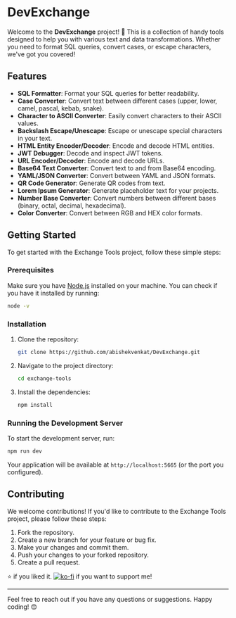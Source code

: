 # DevExchange

Welcome to the **DevExchange** project! 🎉 This is a collection of handy tools designed to help you with various text and data transformations. Whether you need to format SQL queries, convert cases, or escape characters, we've got you covered!

## Features

- **SQL Formatter**: Format your SQL queries for better readability.
- **Case Converter**: Convert text between different cases (upper, lower, camel, pascal, kebab, snake).
- **Character to ASCII Converter**: Easily convert characters to their ASCII values.
- **Backslash Escape/Unescape**: Escape or unescape special characters in your text.
- **HTML Entity Encoder/Decoder**: Encode and decode HTML entities.
- **JWT Debugger**: Decode and inspect JWT tokens.
- **URL Encoder/Decoder**: Encode and decode URLs.
- **Base64 Text Converter**: Convert text to and from Base64 encoding.
- **YAML/JSON Converter**: Convert between YAML and JSON formats.
- **QR Code Generator**: Generate QR codes from text.
- **Lorem Ipsum Generator**: Generate placeholder text for your projects.
- **Number Base Converter**: Convert numbers between different bases (binary, octal, decimal, hexadecimal).
- **Color Converter**: Convert between RGB and HEX color formats.

## Getting Started

To get started with the Exchange Tools project, follow these simple steps:

### Prerequisites

Make sure you have [Node.js](https://nodejs.org/) installed on your machine. You can check if you have it installed by running:

```bash
node -v
```

### Installation

1. Clone the repository:

   ```bash
   git clone https://github.com/abishekvenkat/DevExchange.git
   ```

2. Navigate to the project directory:

   ```bash
   cd exchange-tools
   ```

3. Install the dependencies:

   ```bash
   npm install
   ```

### Running the Development Server

To start the development server, run:

```bash
npm run dev
```

Your application will be available at `http://localhost:5665` (or the port you configured).

## Contributing

We welcome contributions! If you'd like to contribute to the Exchange Tools project, please follow these steps:

1. Fork the repository.
2. Create a new branch for your feature or bug fix.
3. Make your changes and commit them.
4. Push your changes to your forked repository.
5. Create a pull request.

⭐ if you liked it.
[![ko-fi](https://ko-fi.com/img/githubbutton_sm.svg)](https://ko-fi.com/R6R116VP7Z) if you want to support me!

---

Feel free to reach out if you have any questions or suggestions. Happy coding! 😊